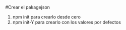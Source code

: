 #Crear el pakagejson

1. npm init para crearlo desde cero
2. npm init-Y para crearlo con los valores por defectos